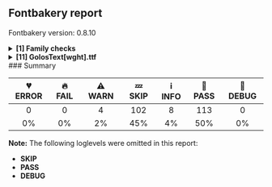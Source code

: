 ## Fontbakery report

Fontbakery version: 0.8.10

<details><summary><b>[1] Family checks</b></summary><div><details><summary>ℹ <b>INFO:</b> Check axis ordering on the STAT table.  (<a href="https://font-bakery.readthedocs.io/en/stable/fontbakery/profiles/googlefonts.html#com.google.fonts/check/STAT/axis_order">com.google.fonts/check/STAT/axis_order</a>)</summary><div>


* ℹ **INFO** From a total of 1 font files, 0 of them (0.00%) lack a STAT table.

	And these are the most common STAT axis orderings:
	('wght', 1) [code: summary]
</div></details><br></div></details><details><summary><b>[11] GolosText[wght].ttf</b></summary><div><details><summary>⚠ <b>WARN:</b> Ensure variable fonts include an avar table. (<a href="https://font-bakery.readthedocs.io/en/stable/fontbakery/profiles/googlefonts.html#com.google.fonts/check/mandatory_avar_table">com.google.fonts/check/mandatory_avar_table</a>)</summary><div>


* ⚠ **WARN** This variable font does not have an avar table. [code: missing-avar]
</div></details><details><summary>⚠ <b>WARN:</b> Ensure fonts have ScriptLangTags declared on the 'meta' table. (<a href="https://font-bakery.readthedocs.io/en/stable/fontbakery/profiles/googlefonts.html#com.google.fonts/check/meta/script_lang_tags">com.google.fonts/check/meta/script_lang_tags</a>)</summary><div>


* ⚠ **WARN** This font file does not have a 'meta' table. [code: lacks-meta-table]
</div></details><details><summary>⚠ <b>WARN:</b> Check font contains no unreachable glyphs (<a href="https://font-bakery.readthedocs.io/en/stable/fontbakery/profiles/universal.html#com.google.fonts/check/unreachable_glyphs">com.google.fonts/check/unreachable_glyphs</a>)</summary><div>


* ⚠ **WARN** The following glyphs could not be reached by codepoint or substitution rules:

	- Euro.tab

	- approxequal.tab

	- asciitilde.tab

	- cent.tab

	- currency.tab

	- divide.tab

	- division.tab

	- dollar.tab

	- equal.tab

	- greater.tab 

	- And 16 more.

Use -F or --full-lists to disable shortening of long lists.
 [code: unreachable-glyphs]
</div></details><details><summary>⚠ <b>WARN:</b> Ensure dotted circle glyph is present and can attach marks. (<a href="https://font-bakery.readthedocs.io/en/stable/fontbakery/profiles/universal.html#com.google.fonts/check/dotted_circle">com.google.fonts/check/dotted_circle</a>)</summary><div>


* ⚠ **WARN** No dotted circle glyph present [code: missing-dotted-circle]
</div></details><details><summary>ℹ <b>INFO:</b> Show hinting filesize impact. (<a href="https://font-bakery.readthedocs.io/en/stable/fontbakery/profiles/googlefonts.html#com.google.fonts/check/hinting_impact">com.google.fonts/check/hinting_impact</a>)</summary><div>


* ℹ **INFO** Hinting filesize impact:

 |               | GolosText[wght].ttf          |
 |:------------- | ---------------:|
 | Dehinted Size | 176.5kb |
 | Hinted Size   | 176.5kb   |
 | Increase      | 24 bytes      |
 | Change        | 0.0 %  |
 [code: size-impact]
</div></details><details><summary>ℹ <b>INFO:</b> Font has old ttfautohint applied? (<a href="https://font-bakery.readthedocs.io/en/stable/fontbakery/profiles/googlefonts.html#com.google.fonts/check/old_ttfautohint">com.google.fonts/check/old_ttfautohint</a>)</summary><div>


* ℹ **INFO** Could not detect which version of ttfautohint was used in this font. It is typically specified as a comment in the font version entries of the 'name' table. Such font version strings are currently: ['Version 2.004'] [code: version-not-detected]
</div></details><details><summary>ℹ <b>INFO:</b> EPAR table present in font? (<a href="https://font-bakery.readthedocs.io/en/stable/fontbakery/profiles/googlefonts.html#com.google.fonts/check/epar">com.google.fonts/check/epar</a>)</summary><div>


* ℹ **INFO** EPAR table not present in font. To learn more see https://github.com/googlefonts/fontbakery/issues/818 [code: lacks-EPAR]
</div></details><details><summary>ℹ <b>INFO:</b> Is the Grid-fitting and Scan-conversion Procedure ('gasp') table set to optimize rendering? (<a href="https://font-bakery.readthedocs.io/en/stable/fontbakery/profiles/googlefonts.html#com.google.fonts/check/gasp">com.google.fonts/check/gasp</a>)</summary><div>


* ℹ **INFO** These are the ppm ranges declared on the gasp table:

PPM <= 65535:
	flag = 0x0F
	- Use grid-fitting
	- Use grayscale rendering
	- Use gridfitting with ClearType symmetric smoothing
	- Use smoothing along multiple axes with ClearType®
 [code: ranges]
</div></details><details><summary>ℹ <b>INFO:</b> Check for font-v versioning. (<a href="https://font-bakery.readthedocs.io/en/stable/fontbakery/profiles/googlefonts.html#com.google.fonts/check/fontv">com.google.fonts/check/fontv</a>)</summary><div>


* ℹ **INFO** Version string is: "Version 2.004"
The version string must ideally include a git commit hash and either a "dev" or a "release" suffix such as in the example below:
"Version 1.3; git-0d08353-release" [code: bad-format]
</div></details><details><summary>ℹ <b>INFO:</b> Font contains all required tables? (<a href="https://font-bakery.readthedocs.io/en/stable/fontbakery/profiles/universal.html#com.google.fonts/check/required_tables">com.google.fonts/check/required_tables</a>)</summary><div>


* ℹ **INFO** This font contains the following optional tables:

	- loca

	- prep

	- GPOS

	- GSUB

	- gasp

	- vhea 

	- And vmtx [code: optional-tables]
</div></details><details><summary>ℹ <b>INFO:</b> List all superfamily filepaths (<a href="https://font-bakery.readthedocs.io/en/stable/fontbakery/profiles/universal.html#com.google.fonts/check/superfamily/list">com.google.fonts/check/superfamily/list</a>)</summary><div>


* ℹ **INFO** . [code: family-path]
</div></details><br></div></details>
### Summary

| 💔 ERROR | 🔥 FAIL | ⚠ WARN | 💤 SKIP | ℹ INFO | 🍞 PASS | 🔎 DEBUG |
|:-----:|:----:|:----:|:----:|:----:|:----:|:----:|
| 0 | 0 | 4 | 102 | 8 | 113 | 0 |
| 0% | 0% | 2% | 45% | 4% | 50% | 0% |

**Note:** The following loglevels were omitted in this report:
* **SKIP**
* **PASS**
* **DEBUG**
